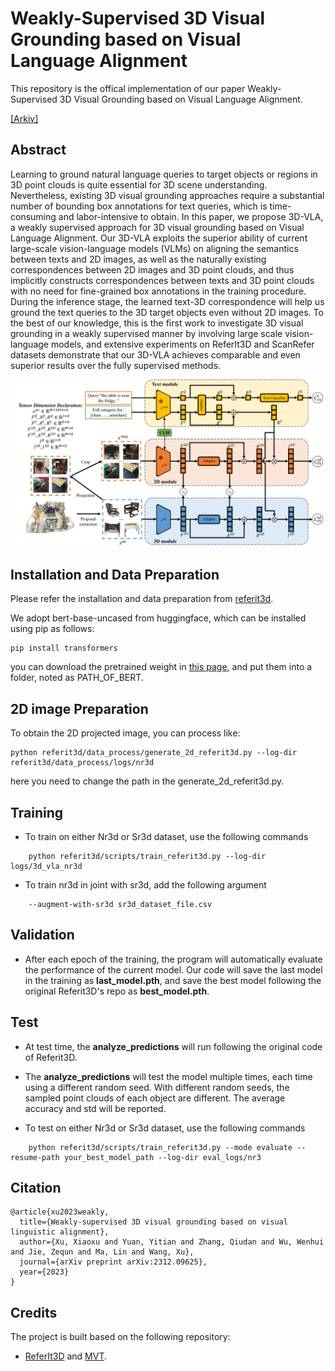 # Weakly-Supervised 3D Visual Grounding based on Visual Language Alignment
This repository is the offical implementation of our paper Weakly-Supervised 3D Visual Grounding based on Visual Language Alignment.

[[Arkiv]](https://arxiv.org/abs/2312.09625)

## Abstract
Learning to ground natural language queries to target objects or regions in 3D point clouds is quite essential for 3D scene understanding. Nevertheless, existing 3D visual grounding approaches require a substantial number of bounding box annotations for text queries, which is time-consuming and labor-intensive to obtain. In this paper, we propose 3D-VLA, a weakly supervised approach for 3D visual grounding based on Visual Language Alignment. Our 3D-VLA exploits the superior ability of current large-scale vision-language models (VLMs) on aligning the semantics between texts and 2D images, as well as the naturally existing correspondences between 2D images and 3D point clouds, and thus implicitly constructs correspondences between texts and 3D point clouds with no need for fine-grained box annotations in the training procedure. During the inference stage, the learned text-3D correspondence will help us ground the text queries to the 3D target objects even without 2D images. To the best of our knowledge, this is the first work to investigate 3D visual grounding in a weakly supervised manner by involving large scale vision-language models, and extensive experiments on ReferIt3D and ScanRefer datasets demonstrate that our 3D-VLA achieves comparable and even superior results over the fully supervised methods.

![](./img/backbone.jpg)

## Installation and Data Preparation
Please refer the installation and data preparation from [referit3d](https://github.com/referit3d/referit3d).

We adopt bert-base-uncased from huggingface, which can be installed using pip as follows:
```Console
pip install transformers
```
you can download the pretrained weight in [this page](https://huggingface.co/bert-base-uncased/tree/main), and put them into a folder, noted as PATH_OF_BERT.


## 2D image Preparation
To obtain the 2D projected image, you can process like:
```
python referit3d/data_process/generate_2d_referit3d.py --log-dir referit3d/data_process/logs/nr3d
```
here you need to change the path in the generate_2d_referit3d.py.


## Training
* To train on either Nr3d or Sr3d dataset, use the following commands
```Console
    python referit3d/scripts/train_referit3d.py --log-dir logs/3d_vla_nr3d 
```

* To train nr3d in joint with sr3d, add the following argument
```Console
    --augment-with-sr3d sr3d_dataset_file.csv
``` 

## Validation
* After each epoch of the training, the program will automatically evaluate the performance of the current model. Our code will save the last model in the training as **last_model.pth**, and save the best model following the original Referit3D's repo as **best_model.pth**.



## Test
* At test time, the **analyze_predictions** will run following the original code of Referit3D. 
* The **analyze_predictions** will test the model multiple times, each time using a different random seed. With different random seeds, the sampled point clouds of each object are different. The average accuracy and std will be reported. 

* To test on either Nr3d or Sr3d dataset, use the following commands
```Console
    python referit3d/scripts/train_referit3d.py --mode evaluate --resume-path your_best_model_path --log-dir eval_logs/nr3
```


## Citation
```
@article{xu2023weakly,
  title={Weakly-supervised 3D visual grounding based on visual linguistic alignment},
  author={Xu, Xiaoxu and Yuan, Yitian and Zhang, Qiudan and Wu, Wenhui and Jie, Zequn and Ma, Lin and Wang, Xu},
  journal={arXiv preprint arXiv:2312.09625},
  year={2023}
}
```

## Credits
The project is built based on the following repository:
* [ReferIt3D](https://github.com/referit3d/referit3d) and [MVT](https://github.com/sega-hsj/MVT-3DVG).
